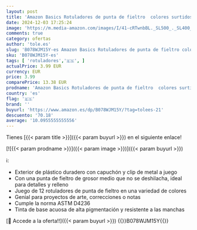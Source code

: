 ```yaml
---
layout: post
title: 'Amazon Basics Rotuladores de punta de fieltro  colores surtidos  paquete de 12'
date: 2024-12-03 17:25:24
image: 'https://m.media-amazon.com/images/I/41-cRTwnbBL._SL500_._SL400_.jpg'
comments: true
category: ofertas
author: 'tole.es'
slug: 'B078WJM15Y-es Amazon Basics Rotuladores de punta de fieltro colores...'
sku: 'B078WJM15Y-es'
tags: [ 'rotuladores','🇪🇸', ]
actualPrice: 3.99 EUR
currency: EUR
price: 3.99
comparePrice: 13.38 EUR
prodname: 'Amazon Basics Rotuladores de punta de fieltro  colores surtidos  paquete de 12'
country: 'es'
flag: '🇪🇸'
brand: ''
buyurl: 'https://www.amazon.es/dp/B078WJM15Y/?tag=tolees-21'
descuento: '70.18'
average: '10.0955555555556'
---
```


Tienes [{{< param title >}}]({{< param buyurl >}}) en el siguiente enlace!

[![{{< param prodname >}}]({{< param image >}})]({{< param buyurl >}})

ℹ️:

- Exterior de plástico duradero con capuchón y clip de metal a juego
- Con una punta de fieltro de grosor medio que no se deshilacha, ideal para detalles y relleno
- Juego de 12 rotuladores de punta de fieltro en una variedad de colores
- Genial para proyectos de arte, correcciones o notas
- Cumple la norma ASTM D4236
- Tinta de base acuosa de alta pigmentación y resistente a las manchas

[🛒 Accede a la oferta!!]({{< param buyurl >}})
{{<world>}}B078WJM15Y{{</world>}}
